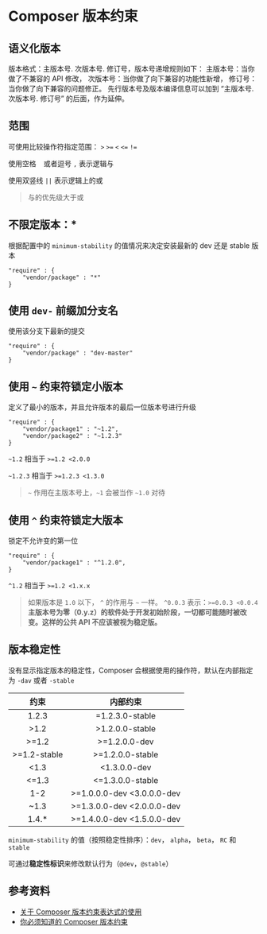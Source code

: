 # Composer 版本约束

## 语义化版本

版本格式：主版本号. 次版本号. 修订号，版本号递增规则如下： 主版本号：当你做了不兼容的 API 修改， 次版本号：当你做了向下兼容的功能性新增， 修订号：当你做了向下兼容的问题修正。 先行版本号及版本编译信息可以加到 “主版本号. 次版本号. 修订号” 的后面，作为延伸。

## 范围

可使用比较操作符指定范围： `>` `>=` `<` `<=` `!=` 

使用空格 ` ` 或者逗号 `,` 表示逻辑与

使用双竖线 `||` 表示逻辑上的或

> 与的优先级大于或

## 不限定版本：*

根据配置中的 `minimum-stability` 的值情况来决定安装最新的 dev 还是 stable 版本

```
"require" : {
    "vendor/package" : "*"
}
```

## 使用 `dev-` 前缀加分支名

使用该分支下最新的提交

```
"require" : {
    "vendor/package" : "dev-master"
}
```

## 使用 `~` 约束符锁定小版本

定义了最小的版本，并且允许版本的最后一位版本号进行升级

```
"require" : {
    "vendor/package1" : "~1.2",
    "vendor/package2" : "~1.2.3"
}
```

`~1.2` 相当于 `>=1.2 <2.0.0`

`~1.2.3` 相当于 `>=1.2.3 <1.3.0`

> `~` 作用在主版本号上，`~1` 会被当作 `~1.0` 对待

## 使用 `^` 约束符锁定大版本

锁定不允许变的第一位

```
"require" : {
    "vendor/package1" : "^1.2.0",
}
```

`^1.2` 相当于 `>=1.2 <1.x.x`

> 如果版本是 `1.0` 以下， `^` 的作用与 `~` 一样。
> `^0.0.3` 表示：`>=0.0.3 <0.0.4`
> **主版本号为零（0.y.z）的软件处于开发初始阶段，一切都可能随时被改变。这样的公共 API 不应该被视为稳定版。**

## 版本稳定性

没有显示指定版本的稳定性，Composer 会根据使用的操作符，默认在内部指定为 `-dav` 或者 `-stable`

| 约束         | 内部约束                   |
| :-:          | :-:                        |
| 1.2.3        | =1.2.3.0-stable            |
| >1.2         | >1.2.0.0-stable            |
| >=1.2        | >=1.2.0.0-dev              |
| >=1.2-stable | >=1.2.0.0-stable           |
| <1.3         | <1.3.0.0-dev               |
| <=1.3        | <=1.3.0.0-stable           |
| 1-2          | >=1.0.0.0-dev <3.0.0.0-dev |
| ~1.3         | >=1.3.0.0-dev <2.0.0.0-dev |
| 1.4.*        | >=1.4.0.0-dev <1.5.0.0-dev |

`minimum-stability` 的值（按照稳定性排序）：`dev`， `alpha`， `beta`， `RC`  和 `stable`

可通过**稳定性标识**来修改默认行为（`@dev`，`@stable`）

## 参考资料

- [关于 Composer 版本约束表达式的使用](https://overtrue.me/articles/2017/08/about-composer-version-constraint.html)
- [你必须知道的 Composer 版本约束](https://laravel-china.org/topics/10807/the-composer-version-of-the-constraint-you-must-know)

